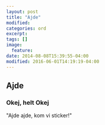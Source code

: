 ```yaml
---
layout: post
title: "Ajde"
modified:
categories: ord
excerpt:
tags: []
image:
  feature:
date: 2014-08-08T15:39:55-04:00
modified: 2016-06-01T14:19:19-04:00
---
```


## Ajde

### Okej, helt Okej 

"Ajde ajde, kom vi sticker!"
